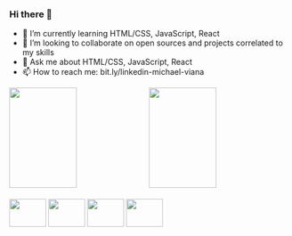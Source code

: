 ### Hi there 👋

- 🌱 I’m currently learning HTML/CSS, JavaScript, React
- 👯 I’m looking to collaborate on open sources and projects correlated to my skills
- 💬 Ask me about HTML/CSS, JavaScript, React
- 📫 How to reach me: bit.ly/linkedin-michael-viana

<div>
  <a>
    <img height="180em" width="49%" src="https://github-readme-stats.vercel.app/api?username=devmichaelviana&count_private=true&show_icons=true&theme=dark" />
    <img height="180em" width="49%" src="https://github-readme-stats.vercel.app/api/top-langs/?username=devmichaelviana&layout=compact&theme=dark&show_icons=true&langs_count=16" />
  </a>
</div>

<div style="display:inline-block"><br>
  <img height=50 width=66 src="https://cdn.jsdelivr.net/gh/devicons/devicon/icons/html5/html5-original.svg" />
  <img height=50 width=66 src="https://cdn.jsdelivr.net/gh/devicons/devicon/icons/css3/css3-original.svg" />
  <img height=50 width=66 src="https://cdn.jsdelivr.net/gh/devicons/devicon/icons/javascript/javascript-original.svg" />
  <img height=50 width=66 src="https://cdn.jsdelivr.net/gh/devicons/devicon/icons/react/react-original.svg" />
</div>
